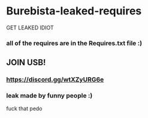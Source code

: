 # Burebista-leaked-requires
GET LEAKED IDIOT


### all of the requires are in the Requires.txt file :)

 
    
  


## JOIN USB!

### https://discord.gg/wtXZyURG6e

### leak made by funny people :)


fuck that pedo
